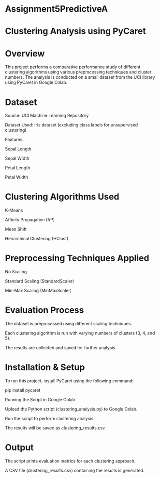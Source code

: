 # Assignment5PredictiveA
# Clustering Analysis using PyCaret

# Overview

This project performs a comparative performance study of different clustering algorithms using various preprocessing techniques and cluster numbers. The analysis is conducted on a small dataset from the UCI library using PyCaret in Google Colab.

# Dataset

Source: UCI Machine Learning Repository

Dataset Used: Iris dataset (excluding class labels for unsupervised clustering)

Features:

Sepal Length

Sepal Width

Petal Length

Petal Width

# Clustering Algorithms Used

K-Means

Affinity Propagation (AP)

Mean Shift

Hierarchical Clustering (HClust)

# Preprocessing Techniques Applied

No Scaling

Standard Scaling (StandardScaler)

Min-Max Scaling (MinMaxScaler)

# Evaluation Process

The dataset is preprocessed using different scaling techniques.

Each clustering algorithm is run with varying numbers of clusters (3, 4, and 5).

The results are collected and saved for further analysis.

# Installation & Setup

To run this project, install PyCaret using the following command:

pip install pycaret

Running the Script in Google Colab

Upload the Python script (clustering_analysis.py) to Google Colab.

Run the script to perform clustering analysis.

The results will be saved as clustering_results.csv.

# Output

The script prints evaluation metrics for each clustering approach.

A CSV file (clustering_results.csv) containing the results is generated.
